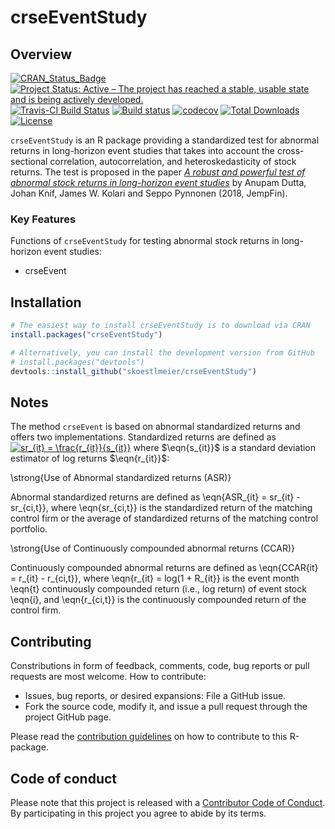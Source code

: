 # crseEventStudy

Overview
--------
[![CRAN_Status_Badge](http://www.r-pkg.org/badges/version/crseEventStudy)](https://cran.r-project.org/package=crseEventStudy)
[![Project Status: Active – The project has reached a stable, usable state and is being actively developed.](http://www.repostatus.org/badges/latest/active.svg)](http://www.repostatus.org/#active)
[![Travis-CI Build Status](https://travis-ci.org/skoestlmeier/crseEventStudy.svg?branch=master)](https://travis-ci.org/skoestlmeier/crseEventStudy)
[![Build status](https://ci.appveyor.com/api/projects/status/nsrpduvdn28gf78r?svg=true)](https://ci.appveyor.com/project/skoestlmeier/crseEventStudy)
[![codecov](https://codecov.io/gh/skoestlmeier/crseEventStudy/branch/master/graph/badge.svg)](https://codecov.io/gh/skoestlmeier/crseEventStudy)
[![Total Downloads](https://cranlogs.r-pkg.org/badges/grand-total/crseEventStudy?color=blue)](https://CRAN.R-project.org/package=crseEventStudy)
[![License](https://img.shields.io/badge/License-BSD%203--Clause-blue.svg)](https://opensource.org/licenses/BSD-3-Clause)

`crseEventStudy` is an R package providing a standardized test for abnormal returns in long-horizon event studies that takes into account the cross-sectional correlation, autocorrelation, and heteroskedasticity of stock returns. The test is proposed in the paper *[A robust and powerful test of abnormal stock returns in long-horizon event studies](https://doi.org/10.1016/j.jempfin.2018.02.004)* by Anupam Dutta, Johan Knif, James W. Kolari and Seppo Pynnonen (2018, JempFin).

### Key Features
Functions of `crseEventStudy` for testing abnormal stock returns in long-horizon event studies:

* crseEvent

Installation
------------
```r
# The easiest way to install crseEventStudy is to download via CRAN
install.packages("crseEventStudy")

# Alternatively, you can install the development version from GitHub
# install.packages("devtools")
devtools::install_github("skoestlmeier/crseEventStudy")
```
Notes
-----
The method `crseEvent` is based on abnormal standardized returns and offers two implementations. Standardized returns are defined as <a href="https://www.codecogs.com/eqnedit.php?latex=sr_{it}&space;=&space;\frac{r_{it}}{s_{it}}" target="_blank"><img src="https://latex.codecogs.com/gif.latex?sr_{it}&space;=&space;\frac{r_{it}}{s_{it}}" title="sr_{it} = \frac{r_{it}}{s_{it}}" /></a> where $\eqn{s_{it}}$ is a standard deviation estimator of log returns $\eqn{r_{it}}$:

\strong{Use of Abnormal standardized returns (ASR)}

Abnormal standardized returns are defined as \eqn{ASR_{it} = sr_{it} - sr_{ci,t}}, where \eqn{sr_{ci,t}} is the standardized return of the matching control firm or the average of standardized returns of the matching control portfolio.

\strong{Use of Continuously compounded abnormal returns (CCAR)}

Continuously compounded abnormal returns are defined as \eqn{CCAR{it} = r_{it} - r_{ci,t}}, where \eqn{r_{it} = log(1 + R_{it}} is the event month \eqn{t} continuously compounded return (i.e., log return) of event stock \eqn{i}, and \eqn{r_{ci,t}} is the continuously compounded return of the control firm.

Contributing
------------
Constributions in form of feedback, comments, code, bug reports or pull requests are most welcome. How to contribute:

* Issues, bug reports, or desired expansions: File a GitHub issue.
* Fork the source code, modify it, and issue a pull request through the project GitHub page.

Please read the [contribution guidelines](CONTRIBUTING.md) on how to contribute to this R-package.

Code of conduct
------------

Please note that this project is released with a [Contributor Code of Conduct](CODE_OF_CONDUCT.md). By participating in this project you agree to abide by its terms.
